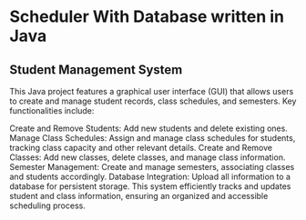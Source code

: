 # Scheduler With Database written in Java
## Student Management System
This Java project features a graphical user interface (GUI) that allows users to create and manage student records, class schedules, and semesters. Key functionalities include:

Create and Remove Students: Add new students and delete existing ones.
Manage Class Schedules: Assign and manage class schedules for students, tracking class capacity and other relevant details.
Create and Remove Classes: Add new classes, delete classes, and manage class information.
Semester Management: Create and manage semesters, associating classes and students accordingly.
Database Integration: Upload all information to a database for persistent storage.
This system efficiently tracks and updates student and class information, ensuring an organized and accessible scheduling process.
